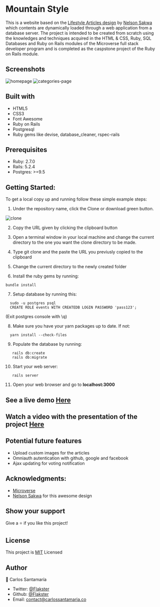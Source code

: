 # Mountain Style

This is a website based on the [Lifestyle Articles design](https://www.notion.so/Lifestyle-articles-b82a5f10122b4cec924cd5d4a6cf7561) by [Nelson Sakwa](https://www.behance.net/gallery/14554909/liFEsTlye-Mobile-version) which contents are dynamically loaded through a web application from a database server. The project is intended to be created from scratch using the knowledges and techniques acquired in the HTML & CSS, Ruby, SQL Databases and Ruby on Rails modules of the Microverse full stack developer program and is completed as the caspstone project of the Ruby on Rails module.

## Screenshots
![homepage](https://user-images.githubusercontent.com/53324035/84939513-10ba6e80-b0a4-11ea-9580-60b53c1cf8c9.png)
![categories-page](https://user-images.githubusercontent.com/53324035/84939582-2af44c80-b0a4-11ea-8d27-6c8609c21433.png)

## Built with

  * HTML5
  * CSS3
  * Font Awesome
  * Ruby on Rails
  * Postgresql
  * Ruby gems like devise, database_cleaner, rspec-rails
  
## Prerequisites

  * Ruby: 2.7.0
  * Rails: 5.2.4
  * Postgres: >=9.5

## Getting Started:

To get a local copy up and running follow these simple example steps:

1. Under the repository name, click the Clone or download green button.

![clone](https://user-images.githubusercontent.com/53324035/73660989-4451aa80-4667-11ea-8a89-176f89d6548a.png)

2. Copy the URL given by clicking the clipboard button

3. Open a terminal window in your local machine and change the current directory to the one you
   want the clone directory to be made.

4. Type  git clone and the paste the URL you previusly copied to the clipboard

5. Change the current directory to the newly created folder

6. Install the ruby gems by running:

```
bundle install
```

7. Setup database by running this:

```
  sudo -u postgres psql
  CREATE ROLE events WITH CREATEDB LOGIN PASSWORD 'pass123';
```
  (Exit postgres console with \q)
  
8. Make sure you have your yarn packages up to date. If not:
```
  yarn install --check-files
```
9. Populate the database by running:
```
   rails db:create
   rails db:migrate
```
10. Start your web server:
```
   rails server
```
11. Open your web browser and go to **localhost:3000**

## See a live demo [Here](https://mountain-style.herokuapp.com/)

## Watch a video with the presentation of the project [Here](https://www.loom.com/share/2e56e80772c34532a437fae034b712c3)

## Potential future features

 * Upload custom images for the articles
 * Omniauth autentication with github, google and facebook
 * Ajax updating for voting notification

## Acknowledgments:

 * [Microverse](http://microverse.org)
 * [Nelson Sakwa](https://www.behance.net/sakwadesignstudio) for this awesome design
 
## Show your support
Give a ⭐️ if you like this project!
 
## License
This project is [MIT](https://github.com/Flakster/Mountain-Style2/blob/develop/LICENSE) Licensed

## Author
👤 Carlos Santamaría

* Twitter: [@Flakster ](https://twitter.com/Flakster )
* Github: [@Flakster](https://github.com/Flakster)
* Email: contact@carlossantamaria.co
